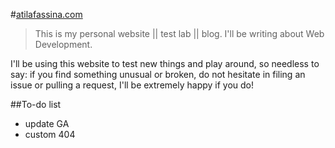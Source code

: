 #[atilafassina.com](http://atilafassina.com)

>This is my personal website || test lab || blog. I'll be writing about Web Development.

I'll be using this website to test new things and play around, so needless to say: if you find something unusual or broken, do not hesitate in filing an issue or pulling a request, I'll be extremely happy if you do!


##To-do list

- update GA
- custom 404